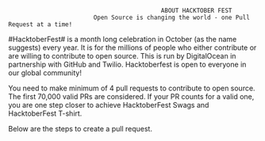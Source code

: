                                                ABOUT HACKTOBER FEST
                            Open Source is changing the world - one Pull Request at a time! 

#HacktoberFest# is a month long celebration in October (as the name suggests) every year. It is for the millions of people who either contribute or are willing to contribute to open source. This is run by DigitalOcean in partnership with GitHub and Twilio. Hacktoberfest is open to everyone in our global community!

You need to make minimum of 4 pull requests to contribute to open source. The first 70,000 valid PRs are considered. If your PR counts for a valid one, you are one step closer to achieve HacktoberFest Swags and HacktoberFest T-shirt.

Below are the steps to create a pull request.

